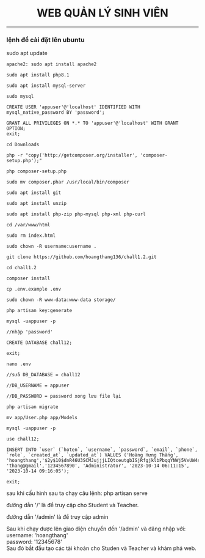 <center><h1>WEB QUẢN LÝ SINH VIÊN</h1></center>


<hr></hr>


<h3>lệnh để cài đặt lên ubuntu</h3>
	sudo apt update
	
	apache2: sudo apt install apache2
	
	sudo apt install php8.1
	
	sudo apt install mysql-server
	
	sudo mysql
	
	CREATE USER 'appuser'@'localhost' IDENTIFIED WITH mysql_native_password BY 'password';
	
	GRANT ALL PRIVILEGES ON *.* TO 'appuser'@'localhost' WITH GRANT OPTION;
	exit;
	
	cd Downloads
	
	php -r "copy('http://getcomposer.org/installer', 'composer-setup.php');"
	
	php composer-setup.php
	
	sudo mv composer.phar /usr/local/bin/composer
	
	sudo apt install git
	
	sudo apt install unzip
	
	sudo apt install php-zip php-mysql php-xml php-curl
	
	cd /var/www/html
	
	sudo rm index.html
	
	sudo chown -R username:username .
	
	git clone https://github.com/hoangthang136/chall1.2.git
	
	cd chall1.2
	
	composer install
	
	cp .env.example .env
	
	sudo chown -R www-data:www-data storage/
	
	php artisan key:generate
	
	mysql -uappuser -p
	
	//nhập 'password'
	
	CREATE DATABASE chall12;
	
	exit;
	
	nano .env
	
	//sửa DB_DATABASE = chall12
	
	//DB_USERNAME = appuser
	
	//DB_PASSWORD = password xong lưu file lại
	
	php artisan migrate
	
	mv app/User.php app/Models
	
	mysql -uappuser -p
	
	use chall12;
	
	INSERT INTO `user` (`hoten`, `username`, `password`, `email`, `phone`, `role`, `created_at`, `updated_at`) VALUES ('Hoàng Hưng Thắng', 'hoangthang','$2y$10$dnR46U3SCMJujjjLIQtceutgbISjRfgjklbPbqqYNWj5VxUW4sJbK', 'thang@gmail','1234567890', 'Administrator', '2023-10-14 06:11:15', '2023-10-14 09:16:05');
	
	exit;


<p>sau khi cấu hình sau ta chạy câu lệnh: php artisan serve<p>


<p>đường dẫn '/' là để truy cập cho Student và Teacher.</p>

<p>đường dẫn '/admin' là để truy cập admin</p>

<p>Sau khi chạy được lên giao diện chuyển đến '/admin' và đăng nhập với:</br> username: 'hoangthang'</br> password: '12345678'</br> Sau đó bắt đầu tạo các tài khoản cho Studen và Teacher và khám phá web.</p>